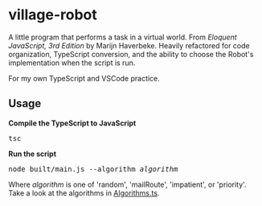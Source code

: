 # village-robot

A little program that performs a task in a virtual world. From _Eloquent JavaScript, 3rd Edition_ by
Marijn Haverbeke. Heavily refactored for code organization, TypeScript conversion, and the ability to
choose the Robot's implementation when the script is run.

For my own TypeScript and VSCode practice.

## Usage

**Compile the TypeScript to JavaScript**

<pre>tsc</pre>

**Run the script**

<pre>node built/main.js --algorithm <i>algorithm</i></pre>

Where _algorithm_ is one of 'random', 'mailRoute', 'impatient', or 'priority'. Take a look at the
algorithms in [Algorithms.ts](src/robot/Algorithms.ts).
